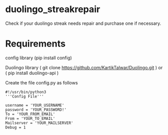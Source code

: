# duolingo_streakrepair
Check if your duolingo streak needs repair and purchase one if necessary. 

# Requirements

config library (pip install config) 

Duolingo library ( git clone https://github.com/KartikTalwar/Duolingo.git ) or ( pip install duolingo-api )

Create the file config.py as follows

```
#!/usr/bin/python3
'''Config File'''

username = 'YOUR_USERNAME'
password = 'YOUR_PASSWORD!'
To = 'YOUR_FROM_EMAIL'
From = 'YOUR_TO_EMAIL'
Mailserver = 'YOUR_MAILSERVER'
Debug = 1
```
